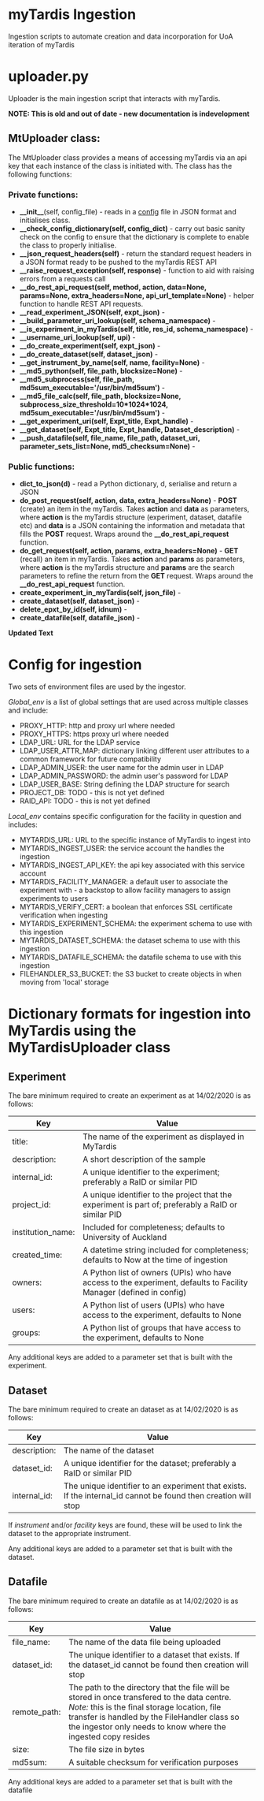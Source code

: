 # myTardis Ingestion
Ingestion scripts to automate creation and data incorporation for UoA iteration of myTardis

# uploader.py
Uploader is the main ingestion script that interacts with myTardis.

**NOTE: This is old and out of date - new documentation is indevelopment**

## MtUploader class:
The MtUploader class provides a means of accessing myTardis via an api key that each instance of the class is initiated with. The class has the following functions:
### Private functions:
* __\_\_init\_\___(self, config_file) - reads in a [config](###Config:) file in JSON format and initialises class.
* __\_\_check_config_dictionary(self, config_dict)__ - carry out basic sanity check on the config to ensure that the dictionary is complete to enable the class to properly initialise.
* __\_\_json_request_headers(self)__ - return the standard request headers in a JSON format ready to be pushed to the myTardis REST API
* __\_\_raise_request_exception(self, response)__ - function to aid with raising errors from a requests call
* __\_\_do\_rest\_api\_request(self, method, action, data=None, params=None, extra_headers=None,             api_url_template=None)__ - helper function to handle REST API requests.
* __\_\_read_experiment_JSON(self, expt_json)__ -
* __\_\_build_parameter_uri_lookup(self, schema_namespace)__ -
* __\_\_is_experiment_in_myTardis(self, title, res_id, schema_namespace)__ -
* __\_\_username_uri_lookup(self, upi)__ -
* __\_\_do_create_experiment(self, expt_json)__ -
* __\_\_do_create_dataset(self, dataset_json)__ -
* __\_\_get_instrument_by_name(self, name, facility=None)__ -
* __\_\_md5_python(self, file_path, blocksize=None)__ -
* __\_\_md5_subprocess(self, file_path, md5sum_executable='/usr/bin/md5sum')__ -
* __\_\_md5_file_calc(self, file_path, blocksize=None, subprocess_size_threshold=10\*1024\*1024, md5sum_executable='/usr/bin/md5sum')__ -
* __\_\_get_experiment_uri(self, Expt_title, Expt_handle)__ -
* __\_\_get_dataset(self, Expt_title, Expt_handle, Dataset_description)__ -
* __\_\_push_datafile(self, file_name, file_path, dataset_uri, parameter_sets_list=None, md5_checksum=None)__ -

### Public functions:
* __dict_to_json(d)__ - read a Python dictionary, d, serialise and return a JSON
* __do_post_request(self, action, data, extra_headers=None)__ - __POST__ (create) an item in the myTardis. Takes __action__ and __data__ as parameters, where __action__ is the myTardis structure (experiment, dataset, datafile etc) and __data__ is a JSON containing the information and metadata that fills the __POST__ request. Wraps around the __\_\_do_rest_api_request__ function.
* __do_get_request(self, action, params, extra_headers=None)__ - __GET__ (recall) an item in myTardis. Takes __action__ and __params__ as parameters, where __action__ is the myTardis structure and __params__ are the search parameters to refine the return from the __GET__ request. Wraps around the __\_\_do_rest_api_request__ function.
* __create_experiment_in_myTardis(self, json_file)__ -
* __create_dataset(self, dataset_json)__ -
* __delete_epxt_by_id(self, idnum)__ -
* __create_datafile(self, datafile_json)__ -

**Updated Text**

# Config for ingestion

Two sets of environment files are used by the ingestor. 

*Global_env* is a list of global settings that are used across multiple classes and include:

* PROXY_HTTP: http and proxy url where needed
* PROXY_HTTPS: https proxy url where needed
* LDAP_URL: URL for the LDAP service
* LDAP_USER_ATTR_MAP: dictionary linking different user attributes to a common framework for future compatibility
* LDAP_ADMIN_USER: the user name for the admin user in LDAP
* LDAP_ADMIN_PASSWORD: the admin user's password for LDAP
* LDAP_USER_BASE: String defining the LDAP structure for search
* PROJECT_DB: TODO - this is not yet defined
* RAID_API: TODO - this is not yet defined

*Local_env* contains specific configuration for the facility in question and includes:

* MYTARDIS_URL: URL to the specific instance of MyTardis to ingest into
* MYTARDIS_INGEST_USER: the service account the handles the ingestion
* MYTARDIS_INGEST_API_KEY: the api key associated with this service account
* MYTARDIS_FACILITY_MANAGER: a default user to associate the experiment with - a backstop to allow facility managers to assign experiments to users
* MYTARDIS_VERIFY_CERT: a boolean that enforces SSL certificate verification when ingesting
* MYTARDIS_EXPERIMENT_SCHEMA: the experiment schema to use with this ingestion
* MYTARDIS_DATASET_SCHEMA: the dataset schema to use with this ingestion
* MYTARDIS_DATAFILE_SCHEMA: the datafile schema to use with this ingestion
* FILEHANDLER_S3_BUCKET: the S3 bucket to create objects in when moving from 'local' storage

# Dictionary formats for ingestion into MyTardis using the MyTardisUploader class

## Experiment

The bare minimum required to create an experiment as at 14/02/2020 is as follows:

| Key | Value|
|---|---|
|title: | The name of the experiment as displayed in MyTardis|
|description: | A short description of the sample|
|internal_id: | A unique identifier to the experiment; preferably a RaID or similar PID|
|project_id: | A unique identifier to the project that the experiment is part of; preferably a RaID or similar PID|
|institution_name: | Included for completeness; defaults to University of Auckland|
|created_time: | A datetime string included for completeness; defaults to Now at the time of ingestion|
|owners: | A Python list of owners (UPIs) who have access to the experiment, defaults to Facility Manager (defined in config)|
|users: | A Python list of users (UPIs) who have access to the experiment, defaults to None|
|groups: | A Python list of groups that have access to the experiment, defaults to None|

Any additional keys are added to a parameter set that is built with the experiment.

## Dataset

The bare minimum required to create an dataset as at 14/02/2020 is as follows:

|Key |Value |
|---|---|
|description: | The name of the dataset|
|dataset_id: | A unique identifier for the dataset; preferably a RaID or similar PID|
|internal_id: | The unique identifier to an experiment that exists. If the internal_id cannot be found then creation will stop| 

If *instrument* and/or *facility* keys are found, these will be used to link the dataset to the appropriate instrument.

Any additional keys are added to a parameter set that is built with the dataset.

## Datafile

The bare minimum required to create an datafile as at 14/02/2020 is as follows:

|Key |Value |
|---|---|
|file_name: | The name of the data file being uploaded|
|dataset_id: | The unique identifier to a dataset that exists. If the dataset_id cannot be found then creation will stop|
|remote_path: | The path to the directory that the file will be stored in once transfered to the data centre. *Note:* this is the final storage location, file transfer is handled by the FileHandler class so the ingestor only needs to know where the ingested copy resides|
|size: | The file size in bytes|
|md5sum: | A suitable checksum for verification purposes|

Any additional keys are added to a parameter set that is built with the datafile
